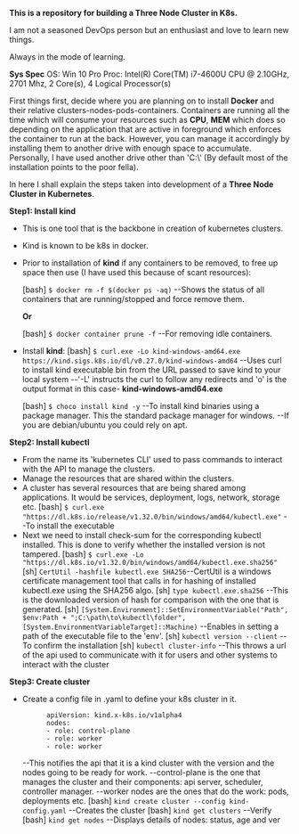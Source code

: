 **This is a repository for building a Three Node Cluster in K8s.**

I am not a seasoned DevOps person but an enthusiast and love to learn new things. 

Always in the mode of learning.

**Sys Spec**
  OS: Win 10 Pro
  Proc: Intel(R) Core(TM) i7-4600U CPU @ 2.10GHz, 2701 Mhz, 2 Core(s), 4 Logical Processor(s)

First things first, decide where you are planning on to install **Docker** and their relative clusters-nodes-pods-containers. Containers are running all the time which will consume your resources such as **CPU**, **MEM** which does so depending on the application that are active in foreground which enforces the container to run at the back. However, you can manage it accordingly by installing them to another drive with enough space to accumulate. Personally, I have used another drive other than 'C:\\' (By default most of the installation points to the poor fella).

In here I shall explain the steps taken into development of a **Three Node Cluster in Kubernetes**.

**Step1: Install kind**
  - This is one tool that is the backbone in creation of kubernetes clusters.
  - Kind is known to be k8s in docker.
  - Prior to installation of **kind** if any containers to be removed, to free up space then use (I have used this because of scant resources):

    [bash] ``````$ docker rm -f $(docker ps -aq)``````
    --Shows the status of all containers that are running/stopped and force remove them.

    **Or**

    [bash] ``````$ docker container prune -f``````
    --For removing idle containers.
  
  - Install **kind**:
    [bash] ``````$ curl.exe -Lo kind-windows-amd64.exe https://kind.sigs.k8s.io/dl/v0.27.0/kind-windows-amd64``````
    --Uses curl to install kind executable bin from the URL passed to save kind to your local system
    --'-L' instructs the curl to follow any redirects and 'o' is the output format in this case- **kind-windows-amd64.exe**

    [bash] ``````$ choco install kind -y``````
    --To install kind binaries using a package manager. This the standard package manager for windows.
    --If you are debian/ubuntu you could rely on apt.

**Step2: Install kubectl**
  - From the name its 'kubernetes CLI' used to pass commands to interact with the API to manage the clusters.
  - Manage the resources that are shared within the clusters.
  - A cluster has several resources that are being shared among applications. It would be services, deployment, logs, network, storage etc.
    [bash] ``````$ curl.exe "https://dl.k8s.io/release/v1.32.0/bin/windows/amd64/kubectl.exe"`````` --To install the executable
  - Next we need to install check-sum for the corresponding kubectl installed. This is done to verify whether the installed version is not tampered.
    [bash] ``````$ curl.exe -Lo "https://dl.k8s.io/v1.32.0/bin/windows/amd64/kubectl.exe.sha256"``````
    [sh] ``````CertUtil -hashfile kubectl.exe SHA256``````--CertUtil is a windows certificate management tool that calls in for hashing of installed kubectl.exe using the SHA256 algo.
    [sh] ``````type kubectl.exe.sha256`````` --This is the downloaded version of hash for comparison with the one that is generated.
    [sh] ``````[System.Environment]::SetEnvironmentVariable("Path", $env:Path + ";C:\path\to\kubectl\folder", [System.EnvironmentVariableTarget]::Machine)`````` --Enables in setting a        path of the executable file to the 'env'.
    [sh] ``````kubectl version --client`````` --To confirm the installation
    [sh] ``````kubectl cluster-info`````` --This throws a url of the api used to communicate with it for users and other systems to interact with the cluster

**Step3: Create cluster**
  - Create a config file in .yaml to define your k8s cluster in it.
    ``````kind: Cluster
          apiVersion: kind.x-k8s.io/v1alpha4
          nodes:
          - role: control-plane
          - role: worker
          - role: worker
    ``````
    --This notifies the api that it is a kind cluster with the version and the nodes going to be ready for work.
    --control-plane is the one that manages the cluster and their components: api server, scheduler, controller manager.
    --worker nodes are the ones that do the work: pods, deployments etc.
    [bash] ``````kind create cluster --config kind-config.yaml`````` --Creates the cluster
    [bash] ``````kind get clusters`````` --Verify
    [bash] ``````kind get nodes`````` --Displays details of nodes: status, age and ver
    
